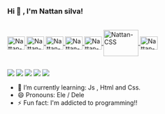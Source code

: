 ### Hi 👋 , I'm Nattan silva!

<div align="center">
  <a href="https://github.com/NattanSilva">
</div>
<div style="display: inline_block"><br>
  <img align="center" alt="Nattan-Js" height="30" width="40" src="https://cdn.jsdelivr.net/gh/devicons/devicon/icons/javascript/javascript-original.svg">
  <img align="center" alt="Nattan-HTML" height="30" width="40" src="https://cdn.jsdelivr.net/gh/devicons/devicon/icons/html5/html5-original.svg">
  <img align="center" alt="Nattan-CSS" height="30" width="40" src="https://cdn.jsdelivr.net/gh/devicons/devicon/icons/css3/css3-original.svg">
  <img align="center" alt="Nattan-CSS" height="30" width="40" src="https://cdn.jsdelivr.net/gh/devicons/devicon/icons/react/react-original-wordmark.svg" />
  <img align="center" alt="Nattan-CSS" height="30" width="40" src="https://cdn.jsdelivr.net/gh/devicons/devicon/icons/typescript/typescript-original.svg" />  
  <img align="center" alt="Nattan-CSS" height="60" width="80" src="https://cdn.jsdelivr.net/gh/devicons/devicon/icons/nodejs/nodejs-plain-wordmark.svg" /> 
  <img align="center" alt="Nattan-CSS" height="30" width="40" src="https://cdn.jsdelivr.net/gh/devicons/devicon/icons/python/python-original-wordmark.svg" />  
</div>
  
##
 
<div> 
  <a href="https://www.instagram.com/nattan_silva_/" target="_blank"><img src="https://img.shields.io/badge/-Instagram-%23E4405F?style=for-the-badge&logo=instagram&logoColor=white" target="_blank"></a>
  <a href = "mailto: silvanattan07@gmail.com"><img src="https://img.shields.io/badge/-Gmail-%23333?style=for-the-badge&logo=gmail&logoColor=white" target="_blank"></a>
  <a href="https://www.linkedin.com/in/nattan-silva-833273236/" target="_blank"></a> 
  <a href="https://www.twitch.tv/nattansilva16" target="_blank"><img src="https://img.shields.io/badge/Twitch-9146FF?style=for-the-badge&logo=twitch&logoColor=white" target="_blank"></a>
  <a href="https://twitter.com/natanxboy" target="_blank"><img src="https://img.shields.io/badge/Twitter-1DA1F2?style=for-the-badge&logo=twitter&logoColor=white" target="_blank"></a>
  <a href="https://www.linkedin.com/in/nattansilva/" target="_blank"><img src="https://img.shields.io/badge/LinkedIn-0077B5?style=for-the-badge&logo=linkedin&logoColor=white" target="_blank"></a>
</div>

- 🌱 I’m currently learning: Js , Html and Css.
- 😄 Pronouns: Ele / Dele
- ⚡ Fun fact: I'm addicted to programming!!

